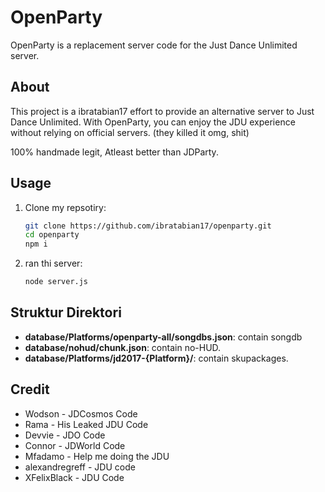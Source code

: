# OpenParty

OpenParty is a replacement server code for the Just Dance Unlimited server.

## About

This project is a ibratabian17 effort to provide an alternative server to Just Dance Unlimited. With OpenParty, you can enjoy the JDU experience without relying on official servers. (they killed it omg, shit)

100% handmade legit, Atleast better than JDParty.

## Usage

1. Clone my repsotiry:
    ```bash
    git clone https://github.com/ibratabian17/openparty.git
    cd openparty
    npm i
    ```

3. ran thi server:
    ```bash
    node server.js
    ```

## Struktur Direktori

- **database/Platforms/openparty-all/songdbs.json**: contain songdb
- **database/nohud/chunk.json**: contain no-HUD.
- **database/Platforms/jd2017-{Platform}/**: contain skupackages.

## Credit

- Wodson - JDCosmos Code
- Rama - His Leaked JDU Code 
- Devvie - JDO Code
- Connor - JDWorld Code
- Mfadamo - Help me doing the JDU
- alexandregreff - JDU code
- XFelixBlack - JDU Code
